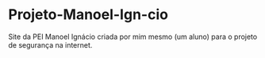 # Projeto-Manoel-Ign-cio
Site da PEI Manoel Ignácio criada por mim mesmo (um aluno) para o projeto de segurança na internet.
